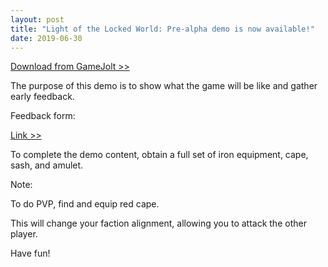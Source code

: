 ```yaml
---
layout: post
title: "Light of the Locked World: Pre-alpha demo is now available!"
date: 2019-06-30
---
```


[Download from GameJolt >>](https://gamejolt.com/games/light-of-the-locked-world/418064)

The purpose of this demo is to show what the game will be like and gather early feedback.

Feedback form:

[Link >>](https://docs.google.com/forms/d/e/1FAIpQLSdZZAGw-DFfVV5CQ6UzFlmv835iit2PTf4X-NsAvxNMinTz7Q/viewform)

To complete the demo content, obtain a full set of iron equipment, cape, sash, and amulet.

Note:

To do PVP, find and equip red cape.

This will change your faction alignment, allowing you to attack the other player.

Have fun!
